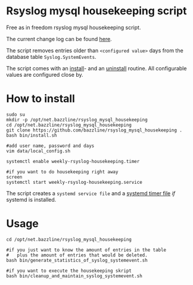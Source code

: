 # Rsyslog mysql housekeeping script

Free as in freedom rsyslog mysql housekeeping script.

The current change log can be found [here](CHANGELOG.md).

The script removes entries older than `<configured value>` days from the database table `Syslog.SystemEvents`.

The script comes with an [install](bin/install.sh)- and an [uninstall](bin/uninstall.sh) routine.
All configurable values are configured close by.

# How to install

```
sudo su
mkdir -p /opt/net.bazzline/rsyslog_mysql_housekeeping
cd /opt/net.bazzline/rsyslog_mysql_housekeeping
git clone https://github.com/bazzline/rsyslog_mysql_housekeeping .
bash bin/install.sh

#add user name, password and days
vim data/local_config.sh

systemctl enable weekly-rsyslog-housekeeping.timer

#if you want to do housekeeping right away
screen
systemctl start weekly-rsyslog-housekeeping.service
```

The script creates a `systemd service file` and a [systemd timer file](source/weekly-rsyslog-housekeeping.timer) *if* systemd is installed.

# Usage

```
cd /opt/net.bazzline/rsyslog_mysql_housekeeping

#if you just want to know the amount of entries in the table
#   plus the amount of entries that would be deleted.
bash bin/generate_statistics_of_syslog_systemevent.sh

#if you want to execute the housekeeping skript
bash bin/cleanup_and_maintain_syslog_systemevent.sh
